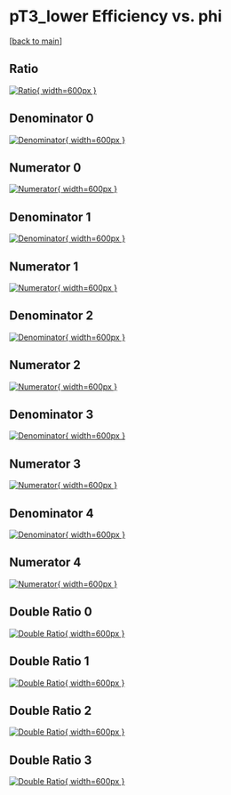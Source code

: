 # pT3_lower Efficiency vs. phi

[[back to main](./)]



## Ratio

[![Ratio](../mtv/var/pT3_lower_xtr_11_-1_eff_phi.png){ width=600px }](../mtv/var/pT3_lower_xtr_11_-1_eff_phi.pdf)

## Denominator 0

[![Denominator](../mtv/den/pT3_lower_xtr_11_-1_eff_phi_den0.png){ width=600px }](../mtv/den/pT3_lower_xtr_11_-1_eff_phi_den0.pdf)

## Numerator 0

[![Numerator](../mtv/num/pT3_lower_xtr_11_-1_eff_phi_num0.png){ width=600px }](../mtv/num/pT3_lower_xtr_11_-1_eff_phi_num0.pdf)

## Denominator 1

[![Denominator](../mtv/den/pT3_lower_xtr_11_-1_eff_phi_den1.png){ width=600px }](../mtv/den/pT3_lower_xtr_11_-1_eff_phi_den1.pdf)

## Numerator 1

[![Numerator](../mtv/num/pT3_lower_xtr_11_-1_eff_phi_num1.png){ width=600px }](../mtv/num/pT3_lower_xtr_11_-1_eff_phi_num1.pdf)

## Denominator 2

[![Denominator](../mtv/den/pT3_lower_xtr_11_-1_eff_phi_den2.png){ width=600px }](../mtv/den/pT3_lower_xtr_11_-1_eff_phi_den2.pdf)

## Numerator 2

[![Numerator](../mtv/num/pT3_lower_xtr_11_-1_eff_phi_num2.png){ width=600px }](../mtv/num/pT3_lower_xtr_11_-1_eff_phi_num2.pdf)

## Denominator 3

[![Denominator](../mtv/den/pT3_lower_xtr_11_-1_eff_phi_den3.png){ width=600px }](../mtv/den/pT3_lower_xtr_11_-1_eff_phi_den3.pdf)

## Numerator 3

[![Numerator](../mtv/num/pT3_lower_xtr_11_-1_eff_phi_num3.png){ width=600px }](../mtv/num/pT3_lower_xtr_11_-1_eff_phi_num3.pdf)

## Denominator 4

[![Denominator](../mtv/den/pT3_lower_xtr_11_-1_eff_phi_den4.png){ width=600px }](../mtv/den/pT3_lower_xtr_11_-1_eff_phi_den4.pdf)

## Numerator 4

[![Numerator](../mtv/num/pT3_lower_xtr_11_-1_eff_phi_num4.png){ width=600px }](../mtv/num/pT3_lower_xtr_11_-1_eff_phi_num4.pdf)

## Double Ratio 0

[![Double Ratio](../mtv/ratio/pT3_lower_xtr_11_-1_eff_phi_ratio0.png){ width=600px }](../mtv/ratio/pT3_lower_xtr_11_-1_eff_phi_ratio0.pdf)

## Double Ratio 1

[![Double Ratio](../mtv/ratio/pT3_lower_xtr_11_-1_eff_phi_ratio1.png){ width=600px }](../mtv/ratio/pT3_lower_xtr_11_-1_eff_phi_ratio1.pdf)

## Double Ratio 2

[![Double Ratio](../mtv/ratio/pT3_lower_xtr_11_-1_eff_phi_ratio2.png){ width=600px }](../mtv/ratio/pT3_lower_xtr_11_-1_eff_phi_ratio2.pdf)

## Double Ratio 3

[![Double Ratio](../mtv/ratio/pT3_lower_xtr_11_-1_eff_phi_ratio3.png){ width=600px }](../mtv/ratio/pT3_lower_xtr_11_-1_eff_phi_ratio3.pdf)

